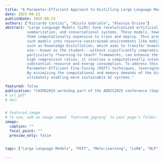 ```yaml
---
title: "A Parameter-Efficient Approach to Distilling Large Language Models via Meta-Learning"
date: 2025-09-23
publishDate: 2025-09-23
authors: ["Riccardo Cantini", "Nicola Gabriele", "Alessio Orsino"]
abstract: "Large Language Models (LLMs) have revolutionized artificial intelligence, significantly improving performance in tasks such as machine translation, 
          summarization, and conversational systems. These models, however, typically consist of hundreds of millions or even billions of parameters, making 
          them computationally expensive to train and deploy. This presents a major challenge, especially when considering the growing demand to integrate 
          such models into resource-constrained environments like mobile devices or embedded systems. To address this issue, model compression techniques have become essential, 
          such as Knowledge Distillation, which aims to transfer knowledge from a complex model---referred to as the teacher---to a more compact, computationally efficient 
          one---known as the student---without significantly compromising performance. Moreover, recent studies have shown that meta-learning techniques, 
          particularly *learning-to-teach* frameworks, can enhance the distillation process. However, while knowledge distillation via meta-learning is especially effective under
          high compression ratios, it involves a computationally intensive training process to optimize the teacher’s parameters for effective knowledge transfer, leading to 
          substantial resource and energy consumption. To address this issue, we propose a resource-efficient distillation framework that integrates meta-learning with 
          Parameter-Efficient Fine-Tuning (PEFT) techniques, leveraging Low-Rank Adaptation (LoRA) for the teacher's meta-update. 
          By minimizing the computational and memory demands of the distillation process, our approach reduces energy consumption without compromising model performance, 
          ultimately enabling more sustainable AI systems." 

featured: false
publication: "CAIMA2025 workshop part of the ADBIS2025 conference (September 23-26, 2025 - Tampere)"
# url_pdf:
# doi:


# Featured image
# To use, add an image named `featured.jpg/png` to your page's folder. 
image:
  caption: ""
  focal_point: ""
  preview_only: false


tags: ["Large Language Models", "PEFT", "Meta-Learning", "LoRA", "NLP", "Sustainable AI"]

---
```

